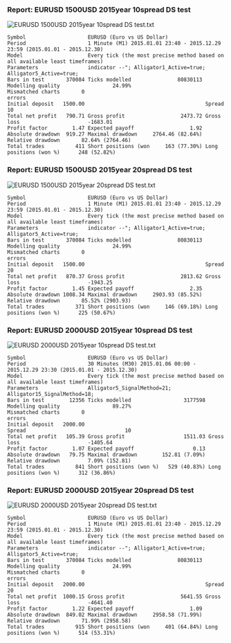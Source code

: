 
### Report: EURUSD 1500USD 2015year 10spread DS test

![EURUSD 1500USD 2015year 10spread DS test.txt]()

    Symbol                    EURUSD (Euro vs US Dollar)
    Period                    1 Minute (M1) 2015.01.01 23:40 - 2015.12.29 23:59 (2015.01.01 - 2015.12.30)
    Model                     Every tick (the most precise method based on all available least timeframes)
    Parameters                indicator --"; Alligator1_Active=true; Alligator5_Active=true;
    Bars in test       370084 Ticks modelled               80830113 Modelling quality                 24.99%
    Mismatched charts       0
    errors
    Initial deposit   1500.00                                       Spread                                10
    Total net profit   790.71 Gross profit                  2473.72 Gross loss                      -1683.01
    Profit factor        1.47 Expected payoff                  1.92
    Absolute drawdown  919.27 Maximal drawdown     2764.46 (82.64%) Relative drawdown       82.64% (2764.46)
    Total trades          411 Short positions (won     163 (77.30%) Long positions (won %)      248 (52.82%)

### Report: EURUSD 1500USD 2015year 20spread DS test

![EURUSD 1500USD 2015year 20spread DS test.txt]()

    Symbol                    EURUSD (Euro vs US Dollar)
    Period                    1 Minute (M1) 2015.01.01 23:40 - 2015.12.29 23:59 (2015.01.01 - 2015.12.30)
    Model                     Every tick (the most precise method based on all available least timeframes)
    Parameters                indicator --"; Alligator1_Active=true; Alligator5_Active=true;
    Bars in test       370084 Ticks modelled               80830113 Modelling quality                 24.99%
    Mismatched charts       0
    errors
    Initial deposit   1500.00                                       Spread                                20
    Total net profit   870.37 Gross profit                  2813.62 Gross loss                      -1943.25
    Profit factor        1.45 Expected payoff                  2.35
    Absolute drawdown 1008.34 Maximal drawdown     2903.93 (85.52%) Relative drawdown       85.52% (2903.93)
    Total trades          371 Short positions (won     146 (69.18%) Long positions (won %)      225 (50.67%)

### Report: EURUSD 2000USD 2015year 10spread DS test

![EURUSD 2000USD 2015year 10spread DS test.txt]()

    Symbol                    EURUSD (Euro vs US Dollar)
    Period                    30 Minutes (M30) 2015.01.06 00:00 - 2015.12.29 23:30 (2015.01.01 - 2015.12.30)
    Model                     Every tick (the most precise method based on all available least timeframes)
    Parameters                Alligator5_SignalMethod=21; Alligator15_SignalMethod=18;
    Bars in test        12356 Ticks modelled                 3177598 Modelling quality                 89.27%
    Mismatched charts       0
    errors
    Initial deposit   2000.00                                        Spread                                10
    Total net profit   105.39 Gross profit                   1511.03 Gross loss                      -1405.64
    Profit factor        1.07 Expected payoff                   0.13
    Absolute drawdown   79.75 Maximal drawdown        152.81 (7.09%) Relative drawdown         7.09% (152.81)
    Total trades          841 Short positions (won %)   529 (40.83%) Long positions (won %)      312 (36.86%)

### Report: EURUSD 2000USD 2015year 20spread DS test

![EURUSD 2000USD 2015year 20spread DS test.txt]()

    Symbol                    EURUSD (Euro vs US Dollar)
    Period                    1 Minute (M1) 2015.01.01 23:40 - 2015.12.29 23:59 (2015.01.01 - 2015.12.30)
    Model                     Every tick (the most precise method based on all available least timeframes)
    Parameters                indicator --"; Alligator1_Active=true; Alligator5_Active=true;
    Bars in test       370084 Ticks modelled               80830113 Modelling quality                 24.99%
    Mismatched charts       0
    errors
    Initial deposit   2000.00                                       Spread                                20
    Total net profit  1000.15 Gross profit                  5641.55 Gross loss                      -4641.40
    Profit factor        1.22 Expected payoff                  1.09
    Absolute drawdown  849.02 Maximal drawdown     2958.58 (71.99%) Relative drawdown       71.99% (2958.58)
    Total trades          915 Short positions (won     401 (64.84%) Long positions (won %)      514 (53.31%)

